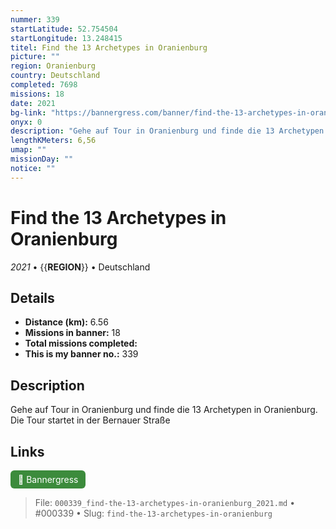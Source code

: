 ```yaml
---
nummer: 339
startLatitude: 52.754504
startLongitude: 13.248415
titel: Find the 13 Archetypes in Oranienburg
picture: ""
region: Oranienburg
country: Deutschland
completed: 7698
missions: 18
date: 2021
bg-link: "https://bannergress.com/banner/find-the-13-archetypes-in-oranienburg-49c9"
onyx: 0
description: "Gehe auf Tour in Oranienburg und finde die 13 Archetypen in Oranienburg. Die Tour startet in der Bernauer Straße"
lengthKMeters: 6,56
umap: ""
missionDay: ""
notice: ""
---
```

# Find the 13 Archetypes in Oranienburg

*2021* • {{__REGION__}} • Deutschland





## Details
- **Distance (km):** 6.56
- **Missions in banner:** 18
- **Total missions completed:** 
- **This is my banner no.:** 339



## Description
Gehe auf Tour in Oranienburg und finde die 13 Archetypen in Oranienburg. Die Tour startet in der Bernauer Straße



## Links
<a href="https://bannergress.com/banner/find-the-13-archetypes-in-oranienburg-49c9" target="_blank" style="display:inline-block;margin-right:8px;padding:6px 12px;background:#3c8b3c;color:#fff;text-decoration:none;border-radius:6px;">🔗 Bannergress</a>



> File: `000339_find-the-13-archetypes-in-oranienburg_2021.md` • #000339 • Slug: `find-the-13-archetypes-in-oranienburg`
